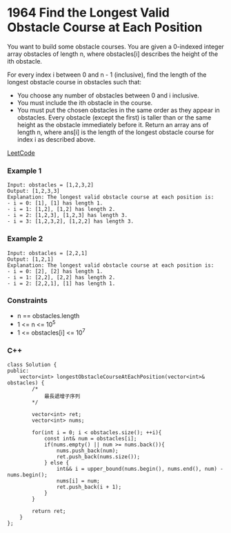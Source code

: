 # 1964 Find the Longest Valid Obstacle Course at Each Position

You want to build some obstacle courses. You are given a 0-indexed integer array obstacles of length n, where obstacles[i] describes the height of the ith obstacle.

For every index i between 0 and n - 1 (inclusive), find the length of the longest obstacle course in obstacles such that:

* You choose any number of obstacles between 0 and i inclusive.
* You must include the ith obstacle in the course.
* You must put the chosen obstacles in the same order as they appear in obstacles.
Every obstacle (except the first) is taller than or the same height as the obstacle immediately before it.
Return an array ans of length n, where ans[i] is the length of the longest obstacle course for index i as described above.

[LeetCode](https://leetcode.cn/problems/jump-game-viii/description/)

### Example 1

```
Input: obstacles = [1,2,3,2]
Output: [1,2,3,3]
Explanation: The longest valid obstacle course at each position is:
- i = 0: [1], [1] has length 1.
- i = 1: [1,2], [1,2] has length 2.
- i = 2: [1,2,3], [1,2,3] has length 3.
- i = 3: [1,2,3,2], [1,2,2] has length 3.
```

### Example 2

```
Input: obstacles = [2,2,1]
Output: [1,2,1]
Explanation: The longest valid obstacle course at each position is:
- i = 0: [2], [2] has length 1.
- i = 1: [2,2], [2,2] has length 2.
- i = 2: [2,2,1], [1] has length 1.
```

### Constraints

* n == obstacles.length
* 1 <= n <= 10<sup>5<sup>
* 1 <= obstacles[i] <= 10<sup>7<sup>


### C++ 

```
class Solution {
public:
    vector<int> longestObstacleCourseAtEachPosition(vector<int>& obstacles) {
        /*
            最長遞增子序列
        */
        
        vector<int> ret;
        vector<int> nums;

        for(int i = 0; i < obstacles.size(); ++i){
            const int& num = obstacles[i];
            if(nums.empty() || num >= nums.back()){
                nums.push_back(num);
                ret.push_back(nums.size());
            } else {
                int&& i = upper_bound(nums.begin(), nums.end(), num) - nums.begin();
                nums[i] = num;
                ret.push_back(i + 1);
            }
        }

        return ret;
    }
};
```
